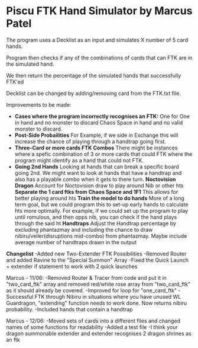 # Piscu FTK Hand Simulator by Marcus Patel

The program uses a Decklist as an input and simulates X number of 5 card hands.

Program then checks if any of the combinations of cards that can FTK are in the simulated hand.

We then return the percentage of the simulated hands that successfully FTK'ed

Decklist can be changed by adding/removing card from the FTK.txt file.


Improvements to be made:
- **Cases where the program incorrectly recognises an FTK:**
  One for One in hand and no monster to discard
  Chaos Space in hand and no valid monster to discard.
- **Post-Side Probailities**
  For Example, if we  side in Exchange this will increase the chance of playing through a handtrap going first.
- **Three-Card or more cards FTK Combos**
  There might be instances where a spefic combination of 3 or more cards that could FTK where the program might identify as a hand that could not FTK.
- **Going 2nd Hands**
  Looking at hands that can break a specific board going 2nd.
  We might want to look at hands that have a handtrap and also has a playable combo when it gets to there turn.
  **Noctovision Dragon**
  Account for Noctovision draw to play around Nib or other hts
  **Separate the 1 card ftks from Chaos Space and 1F1**
  This allows for better playing around hts
  **Train the model to do hands**
  More of a long term goal, but we could program this to set-up early hands to calculate hts more optimally. For example, if we could set up the program to play until romulous, and then opps nib, you can check if the hand plays through the said ht
  **Handtraps**
  Adjust the Handtrap percentage by excluding phantazmay and including the chance to draw nibiru/veiler(disruptions mid-combo) from phantazmay. Maybe include average number of handtraps drawn in the output

**Changelist**
-Added new Two-Extender FTK Possibilities
-Removed Router and added Ravine to the "Special Summon" Array
-Fixed the Quick Launch + extender if statement to work with 2 quick launches


Marcus - 11/06:
-Removed Router & Tracer from code and put it in "two_card_ftk" array and removed red/white rose array from "two_card_ftk" as it should already be covered.
-Improved for loop for "one_card_ftk"
-Successful FTK through Nibiru in situations where you have unused WL Guardragon, "extending" function needs to work done. Now returns nibiru probability.
-Included hands that contain a handtrap


Marcus - 12/06:
-Moved sets of cards into a different files and changed names of some functions for readability
-Added a test file
-I think your dragon summonable extender and extender recognises 2 dragon shrines as an ftk